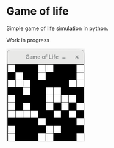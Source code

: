 # Game of life

Simple game of life simulation in python.

Work in progress

![game of life](preview.gif)
